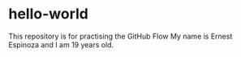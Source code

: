# hello-world
This repository is for practising the GitHub Flow
My name is Ernest Espinoza and I am 19 years old.
